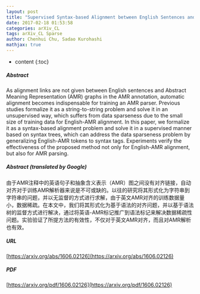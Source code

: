 ```yaml
---
layout: post
title: "Supervised Syntax-based Alignment between English Sentences and Abstract Meaning Representation Graphs"
date: 2017-02-18 01:53:58
categories: arXiv_CL
tags: arXiv_CL Sparse
author: Chenhui Chu, Sadao Kurohashi
mathjax: true
---
```


* content
{:toc}

##### Abstract
As alignment links are not given between English sentences and Abstract Meaning Representation (AMR) graphs in the AMR annotation, automatic alignment becomes indispensable for training an AMR parser. Previous studies formalize it as a string-to-string problem and solve it in an unsupervised way, which suffers from data sparseness due to the small size of training data for English-AMR alignment. In this paper, we formalize it as a syntax-based alignment problem and solve it in a supervised manner based on syntax trees, which can address the data sparseness problem by generalizing English-AMR tokens to syntax tags. Experiments verify the effectiveness of the proposed method not only for English-AMR alignment, but also for AMR parsing.

##### Abstract (translated by Google)
由于AMR注释中的英语句子和抽象含义表示（AMR）图之间没有对齐链接，自动对齐对于训练AMR解析器来说是不可或缺的。以往的研究将其形式化为字符串到字符串的问题，并以无监督的方式进行求解，由于英文AMR对齐的训练数据量小，数据稀疏。在本文中，我们将其形式化为基于语法的对齐问题，并以基于语法树的监督方式进行解决，通过将英语-AMR标记推广到语法标记来解决数据稀疏性问题。实验验证了所提方法的有效性，不仅对于英文AMR对齐，而且对AMR解析也有效。

##### URL
[https://arxiv.org/abs/1606.02126](https://arxiv.org/abs/1606.02126)

##### PDF
[https://arxiv.org/pdf/1606.02126](https://arxiv.org/pdf/1606.02126)

